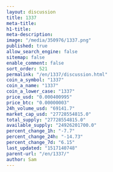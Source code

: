 ```yaml
---
layout: discussion
title: 1337
meta-title: 
h1-title: 
meta-description: 
image: "/media/350976/1337.png"
published: true
allow_search_engine: false
sitemap: false
enable_comment: false
sort_order: 521
permalink: "/en/1337/discussion.html"
coin_a_symbol: "1337"
coin_a_name: "1337"
coin_a_lower_case: "1337"
price_usd: "0.000400995"
price_btc: "0.00000003"
24h_volume_usd: "69141.7"
market_cap_usd: "27728554815.0"
total_supply: "27728554815.0"
available_supply: "24926201700.0"
percent_change_1h: "-7.7"
percent_change_24h: "-14.73"
percent_change_7d: "6.15"
last_updated: "1517140748"
parent-url: "/en/1337/"
author: Sam
---
```


